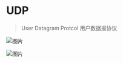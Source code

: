 # UDP
> User Datagram Protcol 用户数据报协议

![图片](http://img.cdn.sugarat.top/mdImg/MTU4NzA4OTc2NTY3OQ==587089765679)

![图片](http://img.cdn.sugarat.top/mdImg/MTU4NzA5MDAxNDI1NA==587090014254)